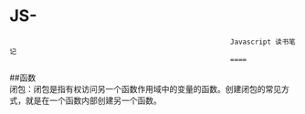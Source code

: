 # JS-
                                                          Javascript 读书笔记
                                                          ====
  ##函数<br/>
  闭包：闭包是指有权访问另一个函数作用域中的变量的函数。创建闭包的常见方式，就是在一个函数内部创建另一个函数。
 
